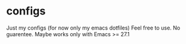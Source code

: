 # configs
Just my configs (for now only my emacs dotfiles)
Feel free to use. No guarentee. Maybe works only with Emacs >= 27.1
